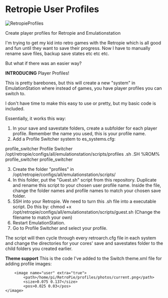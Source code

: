 # Retropie User Profiles

![RetropieProfiles](https://github.com/user-attachments/assets/4f4f69af-7912-4c02-bff5-10795e53e7ea)

Create player profiles for Retropie and Emulationstation

I'm trying to get my kid into retro games with the Retropie which is all good and fun until they want to save their progress. Now I have to manually rename save files, backup save states etc etc etc.

But what if there was an easier way?

**INTRODUCING** Player Profiles!

This is pretty barebones, but this will create a new "system" in EmulationStation where instead of games, you have player profiles you can switch to.

I don't have time to make this easy to use or pretty, but my basic code is included.

Essentially, it works this way:
1) In your save and savestate folders, create a subfolder for each player profile. Remember the name you used, this is your profile name.
2) Add a Profile Switcher system to es_systems.cfg:

  <system>
      <name>profile_switcher</name>
      <fullname>Profile Switcher</fullname>
      <path>/opt/retropie/configs/all/emulationstation/scripts/profiles</path>
      <extension>.sh .SH</extension>
      <command>%ROM%</command>
      <platform>profile_switcher</platform>
      <theme>profile_switcher</theme>
  </system>

3) Create the folder "profiles" in /opt/retropie/configs/all/emulationstation/scripts/
4) In this folder, put the "Guest.sh" script from this repository. Duplicate and rename this script to your chosen user profile name. Inside the file, change the folder names and profile names to match your chosen save folder.
5) SSH into your Retropie. We need to turn this .sh file into a executable script. Do this by:
     chmod +x /opt/retropie/configs/all/emulationstation/scripts/guest.sh (Change the filename to match your own)
7) Restart EmulationStation.
8) Go to Profile Switcher and select your profile.

The script will then cycle through every retroarch.cfg file in each system and change the directories for your cores' save and savestates folder to the child folders you created earlier.

**Theme support**
This is the code I've added to the Switch theme.xml file for adding profile images:

		<image name="user" extra="true">
            <path>/home/pi/RetroPie/profiles/photos/current.png</path>
            <size>0.075 0.137</size>
			<pos>0.025 0.03</pos>
    </image>

